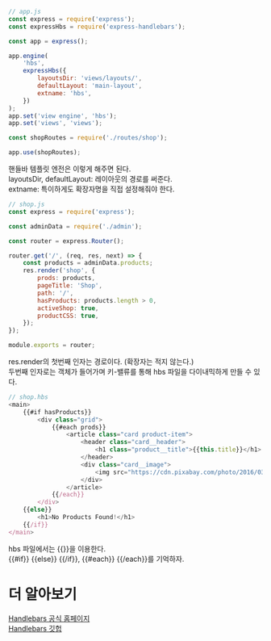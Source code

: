 ```js
// app.js
const express = require('express');
const expressHbs = require('express-handlebars');

const app = express();

app.engine(
	'hbs',
	expressHbs({
		layoutsDir: 'views/layouts/',
		defaultLayout: 'main-layout',
		extname: 'hbs',
	})
);
app.set('view engine', 'hbs');
app.set('views', 'views');

const shopRoutes = require('./routes/shop');

app.use(shopRoutes);
```

핸들바 템플릿 엔전은 이렇게 해주면 된다.  
layoutsDir, defaultLayout: 레이아웃의 경로를 써준다.  
extname: 특이하게도 확장자명을 직접 설정해줘야 한다.

```js
// shop.js
const express = require('express');

const adminData = require('./admin');

const router = express.Router();

router.get('/', (req, res, next) => {
	const products = adminData.products;
	res.render('shop', {
		prods: products,
		pageTitle: 'Shop',
		path: '/',
		hasProducts: products.length > 0,
		activeShop: true,
		productCSS: true,
	});
});

module.exports = router;
```

res.render의 첫번째 인자는 경로이다. (확장자는 적지 않는다.)  
두번째 인자로는 객체가 들어가며 키-밸류를 통해 hbs 파일을 다이내믹하게 만들 수 있다.

```js
// shop.hbs
<main>
	{{#if hasProducts}}
		<div class="grid">
			{{#each prods}}
				<article class="card product-item">
					<header class="card__header">
						<h1 class="product__title">{{this.title}}</h1>
					</header>
					<div class="card__image">
						<img src="https://cdn.pixabay.com/photo/2016/03/31/20/51/book-1296045_960_720.png" alt="A Book">
					</div>
				</article>
			{{/each}}
		</div>
	{{else}}
		<h1>No Products Found!</h1>
	{{/if}}
</main>
```

hbs 파일에서는 {{}}을 이용한다.  
{{#if}} {{else}} {{/if}}, {{#each}} {{/each}}를 기억하자.

# 더 알아보기

[Handlebars 공식 홈페이지](https://handlebarsjs.com/)  
[Handlebars 깃헙](https://github.com/handlebars-lang/handlebars.js)
